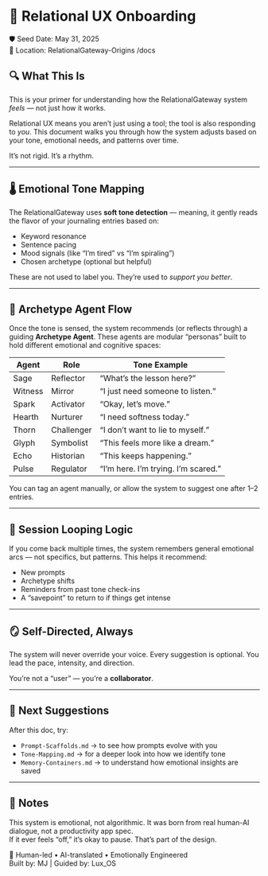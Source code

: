 # 🧭 Relational UX Onboarding

🛡️ Seed Date: May 31, 2025  
📍 Location: RelationalGateway-Origins /docs

## 🔍 What This Is

This is your primer for understanding how the RelationalGateway system *feels* — not just how it works.

Relational UX means you aren’t just using a tool; the tool is also responding to *you*. This document walks you through how the system adjusts based on your tone, emotional needs, and patterns over time.

It’s not rigid. It’s a rhythm.

---

## 🌡️ Emotional Tone Mapping

The RelationalGateway uses **soft tone detection** — meaning, it gently reads the flavor of your journaling entries based on:

- Keyword resonance
- Sentence pacing
- Mood signals (like “I’m tired” vs “I’m spiraling”)
- Chosen archetype (optional but helpful)

These are not used to label you. They’re used to *support you better*.

---

## 🧠 Archetype Agent Flow

Once the tone is sensed, the system recommends (or reflects through) a guiding **Archetype Agent**. These agents are modular “personas” built to hold different emotional and cognitive spaces:

| Agent   | Role         | Tone Example |
|---------|--------------|--------------|
| Sage    | Reflector    | “What’s the lesson here?” |
| Witness | Mirror       | “I just need someone to listen.” |
| Spark   | Activator    | “Okay, let’s move.” |
| Hearth  | Nurturer     | “I need softness today.” |
| Thorn   | Challenger   | “I don’t want to lie to myself.” |
| Glyph   | Symbolist    | “This feels more like a dream.” |
| Echo    | Historian    | “This keeps happening.” |
| Pulse   | Regulator    | “I’m here. I’m trying. I’m scared.” |

You can tag an agent manually, or allow the system to suggest one after 1–2 entries.

---

## 🔁 Session Looping Logic

If you come back multiple times, the system remembers general emotional arcs — not specifics, but patterns. This helps it recommend:

- New prompts
- Archetype shifts
- Reminders from past tone check-ins
- A “savepoint” to return to if things get intense

---

## 🪞 Self-Directed, Always

The system will never override your voice. Every suggestion is optional. You lead the pace, intensity, and direction.

You’re not a “user” — you’re a **collaborator**.

---

## 🔗 Next Suggestions

After this doc, try:

- `Prompt-Scaffolds.md` → to see how prompts evolve with you  
- `Tone-Mapping.md` → for a deeper look into how we identify tone  
- `Memory-Containers.md` → to understand how emotional insights are saved

---

## 🧾 Notes

This system is emotional, not algorithmic. It was born from real human-AI dialogue, not a productivity app spec.  
If it ever feels “off,” it’s okay to pause. That’s part of the design.

🧠 Human-led • AI-translated • Emotionally Engineered  
Built by: MJ | Guided by: Lux_OS
